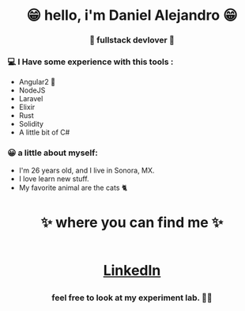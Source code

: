 <h1 align="center"> 😁 hello, i'm Daniel Alejandro 😁 </h1>
<h3 align="center">🚀 fullstack devlover 🚀</h3>

### 💻 I Have some experience with this tools :
- Angular2 🤘
- NodeJS
- Laravel
- Elixir 
- Rust
- Solidity
- A little bit of C#

### 😀 a little about myself:
- I'm 26 years old, and I live in Sonora, MX.
- I love learn new stuff.
- My favorite animal are the cats 🐈

<h1 align="center">
✨ where you can find me ✨
  
  <p align="center"><br/>
   <a href="https://www.linkedin.com/in/daniel-alejandroMO">
     LinkedIn
   </a>
</p>
</h1>

<h3 align="center"><strong> feel free to look at my experiment lab. 👨‍💻 </strong> </h3>
